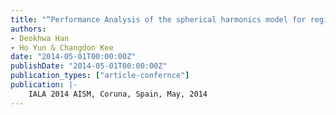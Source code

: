 ```yaml
---
title: "“Performance Analysis of the spherical harmonics model for regional ionosphere during ionospheric storm condition”"
authors:
- Deokhwa Han
- Ho Yun & Changdon Kee
date: "2014-05-01T00:00:00Z"
publishDate: "2014-05-01T00:00:00Z"
publication_types: ["article-confernce"]
publication: |-
    IALA 2014 AISM, Coruna, Spain, May, 2014
---
```

